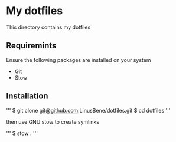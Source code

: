 # My dotfiles

This directory contains my dotfiles

## Requiremints

Ensure the following packages are installed on your system

- Git
- Stow

## Installation

''' 
$ git clone git@github.com:LinusBene/dotfiles.git
$ cd dotfiles
'''

then use GNU stow to create symlinks

'''
$ stow .
'''
